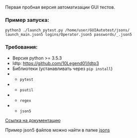 Первая пробная версия автоматизации GUI тестов.

### Пример запуска:
``python3 ./launch_pytest.py /home/user/GUIAutotest/jsons/ launch_main.json5 logins/Operator.json5 passwords/_.json5``

### Требования:
- Версия python >= 3.5.3
- ldtp: https://github.com/10Legend01/ldtp3
- Библиотеки (устанавливать через `pip install`)
- - `pytest`
- - `psutil`
- - `regex`
- - `json5`

[Ссылка на документацию](doc/simple_doc.md)

Пример json5 файлов можно найти в папке [jsons](jsons) 

